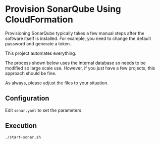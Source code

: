 # Provision SonarQube Using CloudFormation

Provisioning SonarQube typically takes a few manual steps after the software
itself is installed. For example, you need to change the default password and
generate a token.

This project automates everything.

The process shown below uses the internal database so needs to be modified so
large scale use. However, if you just have a few projects, this approach should
be fine.

As always, please adjust the files to your situation.

## Configuration

Edit `sonar.yaml` to set the parameters.

## Execution

```
./start-sonar.sh
```
